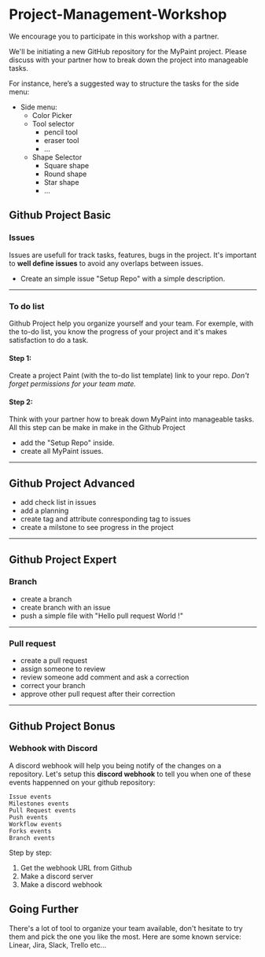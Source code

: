 # Project-Management-Workshop

We encourage you to participate in this workshop with a partner.

We'll be initiating a new GitHub repository for the MyPaint project. Please discuss with your partner how to break down the project into manageable tasks.

For instance, here’s a suggested way to structure the tasks for the side menu:
- Side menu:
	- Color Picker
	- Tool selector
		- pencil tool
		- eraser tool
      - ...
	- Shape Selector
		- Square shape
		- Round shape
		- Star shape
      - ... 

## Github Project Basic
### Issues
Issues are usefull for track tasks, features, bugs in the project.
It's important to **well define issues** to avoid any overlaps between issues.

- Create an simple issue "Setup Repo" with a simple description.

-------------
### To do list
Github Project help you organize yourself and your team.
For exemple, with the to-do list, you know the progress of your project and it's makes satisfaction to do a task.

#### Step 1:
Create a project Paint (with the to-do list template) link to your repo.
*Don't forget permissions for your team mate.*


#### Step 2:
Think with your partner how to break down MyPaint into manageable tasks.
All this step can be make in make in the Github Project

- add the "Setup Repo" inside.
- create all MyPaint issues.

-------------
## Github Project Advanced

- add check list in issues
- add a planning
- create tag and attribute conresponding tag to issues
- create a milstone to see progress in the project
-------------
## Github Project Expert
### Branch

- create a branch
- create branch with an issue
- push a simple file with "Hello pull request World !"

-------------
### Pull request

- create a pull request
- assign someone to review
- review someone add comment and ask a correction
- correct your branch
- approve other pull request after their correction

-------------
## Github Project Bonus
###  Webhook with Discord

A discord webhook will help you being notify of the changes on a repository.
Let's setup this **discord webhook** to tell you when one of these events happenned on your github repository:
```
Issue events
Milestones events
Pull Request events
Push events
Workflow events
Forks events
Branch events
```

Step by step:
1. Get the webhook URL from Github
2. Make a discord server
3. Make a discord webhook

## Going Further

There's a lot of tool to organize your team available, don't hesitate to try them and pick the one you like the most.
Here are some known service: Linear, Jira, Slack, Trello etc...
